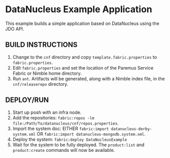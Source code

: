DataNucleus Example Application
===============================

This example builds a simple application based on DataNucleus using the JDO API.

BUILD INSTRUCTIONS
------------------

1. Change to the `cnf` directory and copy `template.fabric.properties` to `fabric.properties`.
2. Edit `fabric.properties` and set the location of the Paremus Service Fabric or Nimble home directory.
3. Run `ant`. Artifacts will be generated, along with a Nimble index file, in the `cnf/releaserepo` directory.

DEPLOY/RUN
----------

1. Start up posh with an infra node.
2. Add the repositories: `fabric:repos -lm file:/Path/To/datanucleus/cnf/repos.properties`.
3. Import the system doc: EITHER `fabric:import datanucleus-derby-system.xml` OR
   `fabric:import datanucleus-mongodb.system.xml`.
4. Deploy the system: `fabric:deploy DataNucleusExample`
5. Wait for the system to be fully deployed. The `product:list` and `product:create` commands
   will now be available.

